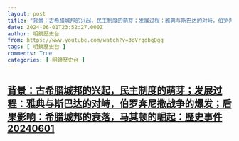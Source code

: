 ```yaml
---
layout: post
title: "背景：古希腊城邦的兴起，民主制度的萌芽；发展过程：雅典与斯巴达的对峙，伯罗奔尼撒战争的爆发；后果影响：希腊城邦的衰落，马其顿的崛起：歷史事件20240601"
date: 2024-06-01T23:52:27.000Z
author: 明鏡歷史台
from: https://www.youtube.com/watch?v=3oVrqdbgDgg
tags: [ 明鏡歷史台 ]
comments: True
categories: [ 明鏡歷史台 ]
---
```

<!--1717285947000-->
[背景：古希腊城邦的兴起，民主制度的萌芽；发展过程：雅典与斯巴达的对峙，伯罗奔尼撒战争的爆发；后果影响：希腊城邦的衰落，马其顿的崛起：歷史事件20240601](https://www.youtube.com/watch?v=3oVrqdbgDgg)
------

<div>

</div>
